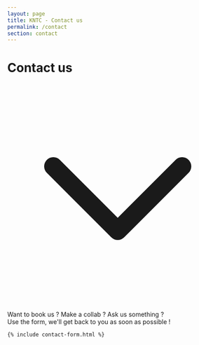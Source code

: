 ```yaml
---
layout: page
title: KNTC - Contact us
permalink: /contact
section: contact
---
```


<div class="relative h-app-height bg-fixed bg-cover bg-center anim--cascad flex flex-col justify-center mb-12" data-animate="" style="background-image: url(assets/images/contact-bg.jpg)">
  <h1 class="text-white z-10 tracking-wider">Contact us</h1>
  <div class="absolute top-0 left-0 right-0 bottom-0 w-full h-full bg-black opacity-30"></div>
  <div class="absolute text-white mx-auto pb-5 w-full flex justify-center bottom-0 anim-fade-up">
    <svg xmlns="http://www.w3.org/2000/svg" class="h-12 animate-bounce" fill="none" viewBox="0 0 24 24" stroke="currentColor">
      <path stroke-linecap="round" stroke-linejoin="round" stroke-width="2" d="M19 9l-7 7-7-7" />
    </svg>
  </div>
</div>

<div class="container max-w-5xl mx-auto sm:px-5">
  <div class="sm:bg-white sm:shadow sm:rounded-lg py-8">
    <p class="mb-5">
      Want to book us ? Make a collab ? Ask us something ? <br>
      Use the form, we'll get back to you as soon as possible !
    </p>

    {% include contact-form.html %}
  </div>
</div>
